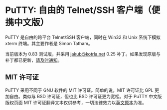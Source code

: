 # PuTTY: 自由的 Telnet/SSH 客户端（便携中文版）

PuTTY 是自由的跨平台 Telnet/SSH 客户端，同时在 Win32 和 Unix 系统下模拟 xterm 终端。其主要作者是 Simon Tatham。

当前版本为 0.83 测试版，并采用 [jakub@kotrla.net](https://jakub.kotrla.net/putty/) 0.25 补丁。如果发现原版与补丁都已更新，[请及时通知](https://github.com/larryli/Portable-PuTTY/issues/new)。


## MIT 许可证

PuTTY 采用不同于 GNU 软件的 MIT 许可证。简单的说，MIT 许可证比 GPL 更加自由。类似与 BSD 许可证，但也比 BSD 许可证更为宽松。对于 PuTTY 中文版版权页面 MIT 许可证翻译文本仅供参考，一切法律效力以[英文原本](http://www.chiark.greenend.org.uk/~sgtatham/putty/licence.html)为准。
